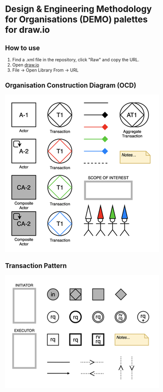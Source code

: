 # Design & Engineering Methodology for Organisations (DEMO) palettes for draw.io

## How to use
1. Find a .xml file in the repository, click "Raw" and copy the URL.
2. Open [draw.io](https://www.draw.io)
3. File -> Open Library From -> URL

## Organisation Construction Diagram (OCD)
![OCD palette](/Organisation%20Construction%20Diagram/OrganisationConstructionDiagram.png)

## Transaction Pattern
![Transaction Pattern palette](/Transaction%20Pattern/TransactionPattern.png)

